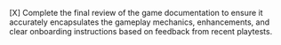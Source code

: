 [X] Complete the final review of the game documentation to ensure it accurately encapsulates the gameplay mechanics, enhancements, and clear onboarding instructions based on feedback from recent playtests.